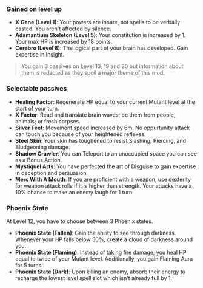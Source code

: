 ### Gained on level up
- **X Gene (Level 1)**: Your powers are innate, not spells to be verbally casted. You aren't affected by silence.
- **Adamantium Skeleton (Level 5)**: Your constitution is increased by 1. Your max HP is increased by 18 points.
- **Cerebro (Level 8)**: The logical part of your brain has developed. Gain expertise in Insight.

> You gain 3 passives on Level 13, 19 and 20 but information about them is redacted as they spoil a major theme of this mod.

### Selectable passives
- **Healing Factor**: Regenerate HP equal to your current Mutant level at the start of your turn.
- **X Factor**: Read and translate brain waves; be them from people, animals; or fresh corpses.
- **Silver Feet**: Movement speed increased by 6m. No oppurtunity attack can touch you because of your heightened reflexes.
- **Steel Skin**: Your skin has toughened to resist Slashing, Piercing, and Bludgeoning damage.
- **Shadow Crawler**: You can Teleport to an unoccupied space you can see as a Bonus Action.
- **Mystiquel Arts**: You have perfected the art of Disguise to gain expertise in deception and persuasion.
- **Merc With A Mouth**: If you are proficient with a weapon, use dexterity for weapon attack rolls if it is higher than strength. Your attacks have a 10% chance to make an enemy laugh for 1 turn.

### Phoenix State
At Level 12, you have to choose between 3 Phoenix states. 
- **Phoenix State (Fallen)**: Gain the ability to see through darkness. Whenever your HP falls below 50%, create a cloud of darkness around you.
- **Phoenix State (Flaming)**: Instead of taking fire damage, you heal HP equal to twice of your Mutant level. Additionally, you gain Flaming Aura for 5 turns.
- **Phoenix State (Dark)**: Upon killing an enemy, absorb their energy to recharge the lowest level spell slot which isn't already full by 1.
